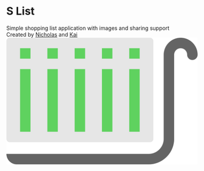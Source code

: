 # S List
Simple shopping list application with images and sharing support  
Created by [Nicholas](https://github.com/nihilistnun) and [Kai](https://github.com/Kai3101)  
![Logo](/Logo/Logo.png)
